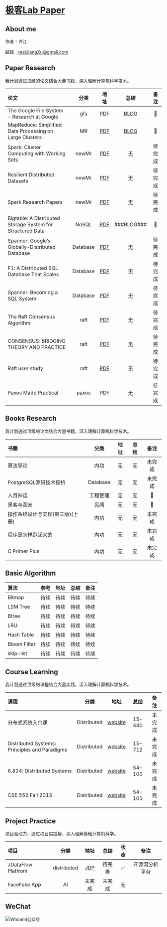 # [极客Lab Paper](https://tech.jikelab.com/tech-labs)

## About me

作者：许江

邮箱：realJiangXu@gmail.com

## Paper Research

我计划通过顶级的论文结合大量书籍，深入理解计算机科学技术。

| 论文 | 分类 | 地址 |  总结 | 备注 | 
| :--- | :----: | :----: | :----: | :----: |
| The Google File System - Research at Google | gfs | [PDF](https://research.google.com/archive/gfs-sosp2003.pdf) | [BLOG](https://tech.jikelab.com/tech-labs/2018/04/20/distributed-file-system-design/) |  :seedling: |
| MapReduce: Simplified Data Processing on Large Clusters    | MR      | [PDF](https://research.google.com/archive/mapreduce-osdi04.pdf)     | [BLOG](https://tech.jikelab.com/tech-labs/2018/04/23/mapreduce-osdi04/)     |  :seedling:    |
| Spark: Cluster Computing with Working Sets    | newMr      | [PDF](https://www.usenix.org/event/hotcloud10/tech/full_papers/Zaharia.pdf)     | 无     |  待完成     |
| Resilient Distributed Datasets    | newMr      | [PDF](http://people.csail.mit.edu/matei/papers/2012/nsdi_spark.pdf)     | 无     |  待完成     |
| Spark Research Papers    | newMr      | [PDF](https://github.com/linbojin/spark-notes/tree/master/research-papers)     | 无     |  待完成     |
| Bigtable: A Distributed Storage System for Structured Data    |  NoSQL  | [PDF](https://research.google.com/archive/bigtable-osdi06.pdf)        | ###BLOG###     |  :seedling:     |
| Spanner: Google’s Globally-Distributed Database    | Database      | [PDF](https://static.googleusercontent.com/media/research.google.com/zh-CN//archive/spanner-osdi2012.pdf)     | 无     |  待完成     |
| F1: A Distributed SQL Database That Scales    | Database      | [PDF](https://static.googleusercontent.com/media/research.google.com/zh-CN//pubs/archive/41344.pdf)     | 无     |  待完成     |
| Spanner: Becoming a SQL System    | Database      | [PDF](https://static.googleusercontent.com/media/research.google.com/zh-CN//pubs/archive/46103.pdf)     | 无     |  待完成     |
| The Raft Consensus Algorithm    | raft      | [PDF](https://raft.github.io/raft.pdf)     | 无     |  待完成     |
| CONSENSUS: BRIDGING THEORY AND PRACTICE    | raft      | [PDF](https://ramcloud.stanford.edu/~ongaro/thesis.pdf)     | 无     |  待完成     |
| Raft user study    | raft      | [PDF](https://ramcloud.stanford.edu/~ongaro/userstudy/)     | 无     |  待完成     |
| Paxos Made Practical    | paxos      | [PDF](http://www.scs.stanford.edu/~dm/home/papers/paxos.pdf)     | 无     |  待完成     |

## Books Research

我计划通过顶级的论文结合大量书籍，深入理解计算机科学技术。

| 书籍 | 分类 | 地址 |  总结 | 备注 | 
| :--- | :----: | :----: | :----: | :----: |
| 算法导论 | 内功 | 无 | 无 |  未完成 |
| PostgreSQL源码技术探析    | Database      | 无    | 无     |  未完成     |
| 人月神话    | 工程管理      | 无    | 无     |  :100:     |
| 黑客与画家 | 见闻 | 无 | 无 |  :100:  |
| 操作系统设计与实现(第三版)(上册)    | 内功      | 无    | 无     |  未完成     |
| 程序是怎样跑起来的    | 内功      | 无    | 无     |  未完成     |
| C Primer Plus    | 内功      | 无    | 无     |  未完成     |


## Basic Algorithm

| 算法 | 参考 | 地址 |  总结 | 备注 | 
| :--- | :----: | :----: | :----: | :----: |
| Bitmap | 待续 | 待续 | 待续 |  待续 |
| LSM Tree | 待续 | 待续 | 待续 |  待续 |
| Btree | 待续 | 待续 | 待续 |  待续 |
| LRU | 待续 | 待续 | 待续 |  待续 |
| Hash Table |待续 | 待续 | 待续 |  待续 |
| Bloom Filter | 待续 | 待续 | 待续 |  待续 |
| skip-list | 待续 | 待续 | 待续 |  待续 |

## Course Learning

我计划通过顶级的课程结合大量实践，深入理解计算机科学技术。

| 课程 | 分类 | 地址 |  总结 | 备注 | 
| :--- | :----: | :----: | :----: | :----: |
| 分布式系统入门课 | Distributed | [website](http://www.cs.cmu.edu/afs/cs.cmu.edu/academic/class/15712-s12/www/syllabus.html) | 15-440 |  未完成 |
| Distributed Systems: Principles and Paradigms    |   Distributed    | [website](http://www.cs.cmu.edu/~dga/15-440/S14/syllabus.html)    | 15-712     |  未完成     |
| 6.824: Distributed Systems    |   Distributed    | [website](https://pdos.csail.mit.edu/6.824/)    | 54-100     |  未完成     |
| CSE 552 Fall 2013   |   Distributed    | [website](https://courses.cs.washington.edu/courses/cse552/13au/calendar/lecturelist.html)    | 54-101     |  未完成     |


## Project Practice

项目驱动力，通过项目实践帮，深入理解基础计算机科学。

| 项目 | 分类 | 地址 |  总结 | 状态 | 备注 | 
| :--- | :----: | :----: | :----: | :----: | :----: |
| JDataFlow Platfrom | distributed | [JDP](https://tech.jikelab.com/labs-docs/) | 待完善 |  :white_check_mark: | 开源流分析平台 |
| FaceFake App    | AI     | 未完成     | 未完成    |  无     |


## WeChat

![Whoami公众号](https://raw.githubusercontent.com/jikelab/labs/master/common/img/weixin_public.gif)
